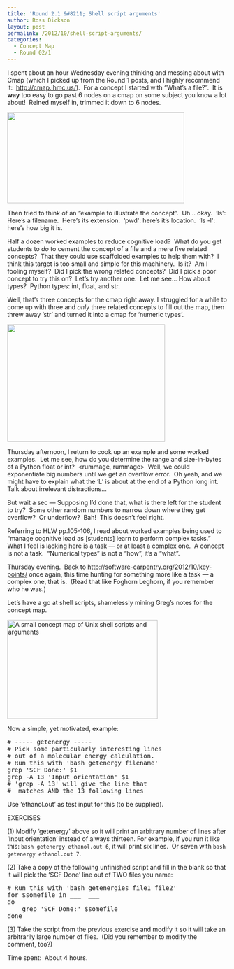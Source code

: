 ```yaml
---
title: 'Round 2.1 &#8211; Shell script arguments'
author: Ross Dickson
layout: post
permalink: /2012/10/shell-script-arguments/
categories:
  - Concept Map
  - Round 02/1
---
```

I spent about an hour Wednesday evening thinking and messing about with Cmap (which I picked up from the Round 1 posts, and I highly recommend it:  http://cmap.ihmc.us/).  For a concept I started with &#8220;What&#8217;s a file?&#8221;.  It is **way** too easy to go past 6 nodes on a cmap on some subject you know a lot about!  Reined myself in, trimmed it down to 6 nodes.

[<img class="alignright size-full wp-image-765" title="UnixFilesCmap" src="http://teaching.software-carpentry.org/wp-content/uploads/2012/10/UnixFilesCmap.png" alt="" width="405" height="208" />][1]

Then tried to think of an &#8220;example to illustrate the concept&#8221;.  Uh&#8230; okay.  &#8216;ls': Here&#8217;s a filename.  Here&#8217;s its extension.  &#8216;pwd': here&#8217;s it&#8217;s location.  &#8216;ls -l': here&#8217;s how big it is.

Half a dozen worked examples to reduce cognitive load?  What do you get students to *do* to cement the concept of a file and a mere five related concepts?  That they could use scaffolded examples to help them with?  I think this target is too small and simple for this machinery.  Is it?  Am I fooling myself?  Did I pick the wrong related concepts?  Did I pick a poor concept to try this on?  Let&#8217;s try another one.  Let me see&#8230; How about types?  Python types: int, float, and str.

Well, that&#8217;s three concepts for the cmap right away. I struggled for a while to come up with three and *only* three related concepts to fill out the map, then threw away &#8216;str&#8217; and turned it into a cmap for &#8216;numeric types&#8217;.

[<img class="alignright size-full wp-image-766" title="NumericTypesCmap" src="http://teaching.software-carpentry.org/wp-content/uploads/2012/10/NumericTypesCmap2.png" alt="" width="361" height="269" />][2]

Thursday afternoon, I return to cook up an example and some worked examples.  Let me see, how do you determine the range and size-in-bytes of a Python float or int?  <rummage, rummage>  Well, we could exponentiate big numbers until we get an overflow error.  Oh yeah, and we might have to explain what the &#8216;L&#8217; is about at the end of a Python long int.  Talk about irrelevant distractions&#8230;

But wait a sec &#8212; Supposing I&#8217;d done that, what is there left for the student to try?  Some other random numbers to narrow down where they get overflow?  Or underflow?  Bah!  This doesn&#8217;t feel right.

Referring to HLW pp.105-106, I read about worked examples being used to &#8220;manage cognitive load as [students] learn to perform complex tasks.&#8221;  What I feel is lacking here is a task &#8212; or at least a complex one.  A concept is not a task.  &#8220;Numerical types&#8221; is not a &#8220;how&#8221;, it&#8217;s a &#8220;what&#8221;.

Thursday evening.  Back to http://software-carpentry.org/2012/10/key-points/ once again, this time hunting for something more like a task &#8212; a complex one, that is.  (Read that like Foghorn Leghorn, if you remember who he was.)

Let&#8217;s have a go at shell scripts, shamelessly mining Greg&#8217;s notes for the concept map.

[<img class="aligncenter size-full wp-image-767" title="ShellArgumentsCmap" src="http://teaching.software-carpentry.org/wp-content/uploads/2012/10/ShellArgumentsCmap1.png" alt="A small concept map of Unix shell scripts and arguments" width="344" height="226" />][3]

Now a simple, yet motivated, example:

<pre># ----- getenergy -----
# Pick some particularly interesting lines
# out of a molecular energy calculation.
# Run this with 'bash getenergy filename'
grep 'SCF Done:' $1
grep -A 13 'Input orientation' $1
# 'grep -A 13' will give the line that
#  matches AND the 13 following lines</pre>

Use &#8216;ethanol.out&#8217; as test input for this (to be supplied).

EXERCISES

(1) Modify &#8216;getenergy&#8217; above so it will print an arbitrary number of lines after &#8216;Input orientation&#8217; instead of always thirteen. For example, if you run it like this: `bash getenergy ethanol.out 6`, it will print six lines.  Or seven with `bash getenergy ethanol.out 7`.

(2) Take a copy of the following unfinished script and fill in the blank so that it will pick the &#8216;SCF Done&#8217; line out of TWO files you name:

<pre># Run this with 'bash getenergies file1 file2'
for $somefile in ___  ___
do
    grep 'SCF Done:' $somefile
done</pre>

(3) Take the script from the previous exercise and modify it so it will take an arbitrarily large number of files.  (Did you remember to modify the comment, too?)

Time spent:  About 4 hours.

 [1]: http://teaching.software-carpentry.org/wp-content/uploads/2012/10/UnixFilesCmap.png
 [2]: http://teaching.software-carpentry.org/wp-content/uploads/2012/10/NumericTypesCmap2.png
 [3]: http://teaching.software-carpentry.org/wp-content/uploads/2012/10/ShellArgumentsCmap1.png